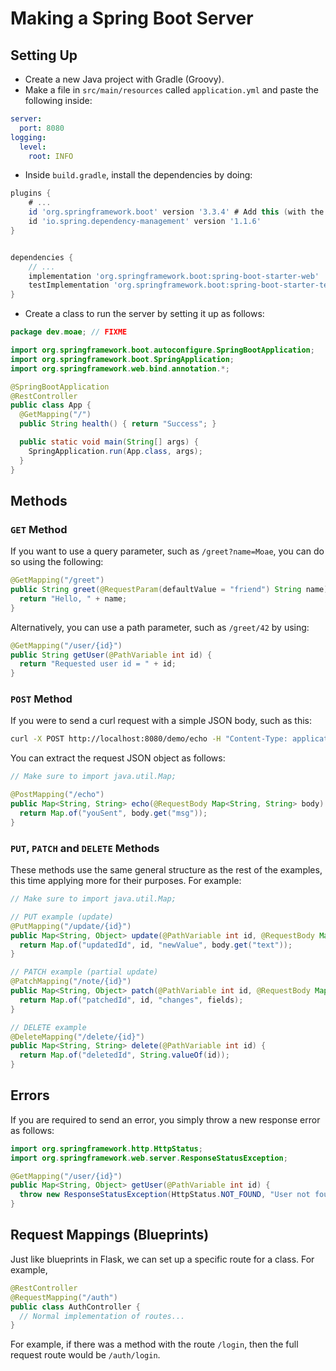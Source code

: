 # Making a Spring Boot Server

## Setting Up
- Create a new Java project with Gradle (Groovy).
- Make a file in `src/main/resources` called `application.yml` and paste the following inside:

```yaml
server:
  port: 8080
logging:
  level:
    root: INFO
```

- Inside `build.gradle`, install the dependencies by doing:

```gradle
plugins {
    # ...
    id 'org.springframework.boot' version '3.3.4' # Add this (with the correct version)
    id 'io.spring.dependency-management' version '1.1.6'
}


dependencies {
    // ...
    implementation 'org.springframework.boot:spring-boot-starter-web'
    testImplementation 'org.springframework.boot:spring-boot-starter-test'
}
```

- Create a class to run the server by setting it up as follows:

```java
package dev.moae; // FIXME

import org.springframework.boot.autoconfigure.SpringBootApplication;
import org.springframework.boot.SpringApplication;
import org.springframework.web.bind.annotation.*;

@SpringBootApplication
@RestController
public class App {
  @GetMapping("/")
  public String health() { return "Success"; }

  public static void main(String[] args) {
    SpringApplication.run(App.class, args);
  }
}
```

## Methods

### `GET` Method

If you want to use a query parameter, such as `/greet?name=Moae`, you can do so using the following:

```java
@GetMapping("/greet")
public String greet(@RequestParam(defaultValue = "friend") String name) {
  return "Hello, " + name;
}
```

Alternatively, you can use a path parameter, such as `/greet/42` by using:
```java
@GetMapping("/user/{id}")
public String getUser(@PathVariable int id) {
  return "Requested user id = " + id;
}
```

### `POST` Method
If you were to send a curl request with a simple JSON body, such as this:

```bash
curl -X POST http://localhost:8080/demo/echo -H "Content-Type: application/json" -d "{\"msg\":\"hi\"}"
```

You can extract the request JSON object as follows:

```java
// Make sure to import java.util.Map;

@PostMapping("/echo")
public Map<String, String> echo(@RequestBody Map<String, String> body) {
  return Map.of("youSent", body.get("msg"));
}
```


### `PUT`, `PATCH` and `DELETE` Methods

These methods use the same general structure as the rest of the examples, this time applying more for their purposes. For example:

```java
// Make sure to import java.util.Map;

// PUT example (update)
@PutMapping("/update/{id}")
public Map<String, Object> update(@PathVariable int id, @RequestBody Map<String, String> body) {
  return Map.of("updatedId", id, "newValue", body.get("text"));
}

// PATCH example (partial update)
@PatchMapping("/note/{id}")
public Map<String, Object> patch(@PathVariable int id, @RequestBody Map<String, Object> fields) {
  return Map.of("patchedId", id, "changes", fields);
}

// DELETE example
@DeleteMapping("/delete/{id}")
public Map<String, String> delete(@PathVariable int id) {
  return Map.of("deletedId", String.valueOf(id));
}
```

## Errors

If you are required to send an error, you simply throw a new response error as follows:

```java
import org.springframework.http.HttpStatus;
import org.springframework.web.server.ResponseStatusException;

@GetMapping("/user/{id}")
public Map<String, Object> getUser(@PathVariable int id) {
  throw new ResponseStatusException(HttpStatus.NOT_FOUND, "User not found");
}
```

## Request Mappings (Blueprints)

Just like blueprints in Flask, we can set up a specific route for a class. For example,

```java
@RestController
@RequestMapping("/auth")
public class AuthController {
  // Normal implementation of routes...
}
```

For example, if there was a method with the route `/login`, then the full request route would be `/auth/login`.

